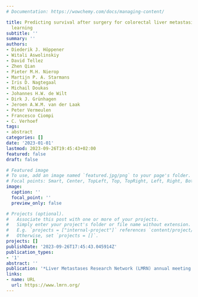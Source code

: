 ```yaml
---
# Documentation: https://wowchemy.com/docs/managing-content/

title: Predicting survival after surgery for colorectal liver metastasis with deep
  learning
subtitle: ''
summary: ''
authors:
- Diederik J. Höppener
- Witali Aswolinskiy
- David Tellez
- Zhen Qian
- Pieter M.H. Nierop
- Martijn P. A. Starmans
- Iris D. Nagtegaal
- Michail Doukas
- Johannes H.W. de Wilt
- Dirk J. Grünhagen
- Jeroen A.W.M. van der Laak
- Peter Vermeulen
- Francesco Ciompi
- C. Verhoef
tags:
- abstract
categories: []
date: '2023-01-01'
lastmod: 2023-09-26T19:45:43+02:00
featured: false
draft: false

# Featured image
# To use, add an image named `featured.jpg/png` to your page's folder.
# Focal points: Smart, Center, TopLeft, Top, TopRight, Left, Right, BottomLeft, Bottom, BottomRight.
image:
  caption: ''
  focal_point: ''
  preview_only: false

# Projects (optional).
#   Associate this post with one or more of your projects.
#   Simply enter your project's folder or file name without extension.
#   E.g. `projects = ["internal-project"]` references `content/project/deep-learning/index.md`.
#   Otherwise, set `projects = []`.
projects: []
publishDate: '2023-09-26T17:45:43.045914Z'
publication_types:
- '1'
abstract: ''
publication: '*Liver Metastases Research Network (LMRN) annual meeting 2023*'
links:
- name: URL
  url: https://www.lmrn.org/
---
```

